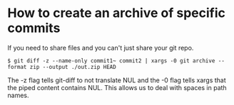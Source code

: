 # How to create an archive of specific commits

If you need to share files and you can't just share your git repo.

```
$ git diff -z --name-only commit1~ commit2 | xargs -0 git archive --format zip --output ./out.zip HEAD
```

The -z flag tells git-diff to not translate NUL and the -0 flag tells xargs 
that the piped content contains NUL. This allows us to deal with spaces in 
path names.
